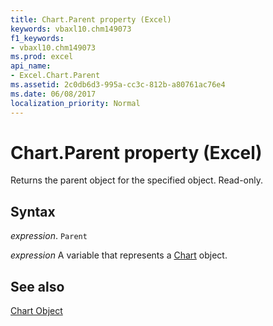 ```yaml
---
title: Chart.Parent property (Excel)
keywords: vbaxl10.chm149073
f1_keywords:
- vbaxl10.chm149073
ms.prod: excel
api_name:
- Excel.Chart.Parent
ms.assetid: 2c0db6d3-995a-cc3c-812b-a80761ac76e4
ms.date: 06/08/2017
localization_priority: Normal
---
```



# Chart.Parent property (Excel)

Returns the parent object for the specified object. Read-only.


## Syntax

_expression_. `Parent`

_expression_ A variable that represents a [Chart](Excel.Chart-graph-object.md) object.


## See also


[Chart Object](Excel.Chart(object).md)


